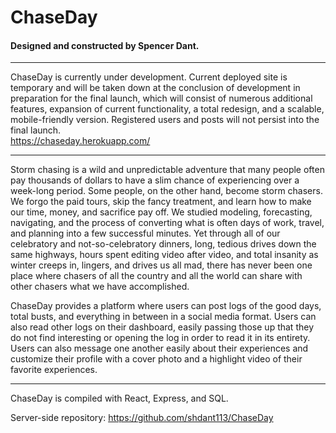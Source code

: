 # ChaseDay

#### Designed and constructed by Spencer Dant.

---

ChaseDay is currently under development. Current deployed site is temporary and will be taken down at the conclusion of development in preparation for the final launch, which will consist of numerous additional features, expansion of current functionality, a total redesign, and a scalable, mobile-friendly version. Registered users and posts will not persist into the final launch.
\
https://chaseday.herokuapp.com/

---

Storm chasing is a wild and unpredictable adventure that many people often pay thousands of dollars to have a slim chance of experiencing over a week-long period. Some people, on the other hand, become storm chasers. We forgo the paid tours, skip the fancy treatment, and learn how to make our time, money, and sacrifice pay off. We studied modeling, forecasting, navigating, and the process of converting what is often days of work, travel, and planning into a few successful minutes. Yet through all of our celebratory and not-so-celebratory dinners, long, tedious drives down the same highways, hours spent editing video after video, and total insanity as winter creeps in, lingers, and drives us all mad, there has never been one place where chasers of all the country and all the world can share with other chasers what we have accomplished.

ChaseDay provides a platform where users can post logs of the good days, total busts, and everything in between in a social media format. Users can also read other logs on their dashboard, easily passing those up that they do not find interesting or opening the log in order to read it in its entirety. Users can also message one another easily about their experiences and customize their profile with a cover photo and a highlight video of their favorite experiences.

---

ChaseDay is compiled with React, Express, and SQL. 

Server-side repository: https://github.com/shdant113/ChaseDay